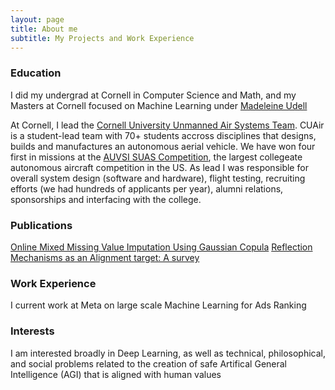 ```yaml
---
layout: page
title: About me
subtitle: My Projects and Work Experience
---
```

### Education

I did my undergrad at Cornell in Computer Science and Math, and my Masters at Cornell focused on Machine Learning under [Madeleine Udell](https://people.orie.cornell.edu/mru8/)

At Cornell, I lead the [Cornell University Unmanned Air Systems Team](https://cuair.org/). CUAir is a student-lead team with 70+ students accross disciplines that designs, builds and manufactures an autonomous aerial vehicle. We have won four first in missions at the [AUVSI SUAS Competition](https://suas-competition.org/), the largest collegeate autonomous aircraft competition in the US. As lead I was responsible for overall system design (software and hardware), flight testing, recruiting efforts (we had hundreds of applicants per year), alumni relations, sponsorships and interfacing with the college. 

### Publications
[Online Mixed Missing Value Imputation Using Gaussian Copula](https://openreview.net/forum?id=ELfPj3k6vMM)
[Reflection Mechanisms as an Alignment target: A survey](https://www.lesswrong.com/posts/XyBWkoaqfnuEyNWXi/reflection-mechanisms-as-an-alignment-target-a-survey-1)

### Work Experience
I current work at Meta on large scale Machine Learning for Ads Ranking

### Interests
I am interested broadly in Deep Learning, as well as technical, philosophical, and social problems related to the creation of safe Artifical General Intelligence (AGI) that is aligned with human values
